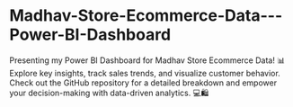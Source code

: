 # Madhav-Store-Ecommerce-Data---Power-BI-Dashboard
Presenting my Power BI Dashboard for Madhav Store Ecommerce Data! 📊 Explore key insights, track sales trends, and visualize customer behavior. Check out the GitHub repository for a detailed breakdown and empower your decision-making with data-driven analytics. 💻🛍️ 
